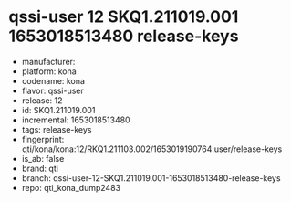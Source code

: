 # qssi-user 12 SKQ1.211019.001 1653018513480 release-keys
- manufacturer: 
- platform: kona
- codename: kona
- flavor: qssi-user
- release: 12
- id: SKQ1.211019.001
- incremental: 1653018513480
- tags: release-keys
- fingerprint: qti/kona/kona:12/RKQ1.211103.002/1653019190764:user/release-keys
- is_ab: false
- brand: qti
- branch: qssi-user-12-SKQ1.211019.001-1653018513480-release-keys
- repo: qti_kona_dump2483
